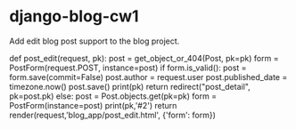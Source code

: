# django-blog-cw1

Add edit blog post support to the blog project.


def post_edit(request, pk):
    post = get_object_or_404(Post, pk=pk)
    form = PostForm(request.POST, instance=post)
    if form.is_valid():
        post = form.save(commit=False)
        post.author = request.user
        post.published_date = timezone.now()
        post.save()
        print(pk)
        return redirect("post_detail", pk=post.pk)
    else:
        post = Post.objects.get(pk=pk)
        form = PostForm(instance=post)
        print(pk,'#2')
    return render(request,'blog_app/post_edit.html', {'form': form})
